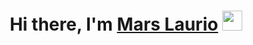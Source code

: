<h1 align="center">Hi there, I'm <a href="[https://www.blackcater.win/](https://github.com/Mars-Laurio)" target="_blank">Mars Laurio</a> <img
src="https://github.com/blackcater/blackcater/raw/main/Hi.gif" height="32" /></h1>

<br />
